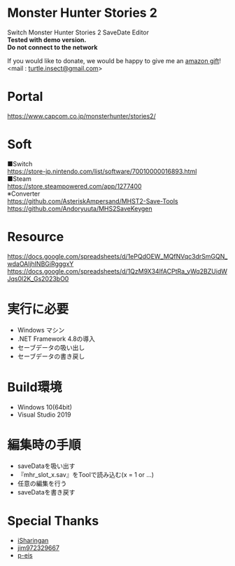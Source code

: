 # Monster Hunter Stories 2
Switch Monster Hunter Stories 2 SaveDate Editor  
**Tested with demo version.**  
**Do not connect to the network**

If you would like to donate, we would be happy to give me an [amazon gift](https://www.amazon.co.jp/dp/B004N3APGO)!  
<mail : turtle.insect@gmail.com>


# Portal
https://www.capcom.co.jp/monsterhunter/stories2/

# Soft
■Switch  
https://store-jp.nintendo.com/list/software/70010000016893.html  
■Steam  
https://store.steampowered.com/app/1277400  
※Converter  
https://github.com/AsteriskAmpersand/MHST2-Save-Tools  
https://github.com/Andoryuuta/MHS2SaveKeygen

# Resource
https://docs.google.com/spreadsheets/d/1ePQdOEW_MQfNVqc3drSmGQN_wdaOAljhINBGiRgggxY  
https://docs.google.com/spreadsheets/d/1QzM9X34IfACPtRa_yWq2BZUidWJqs0l2K_Gs2023bO0

# 実行に必要
* Windows マシン
* .NET Framework 4.8の導入
* セーブデータの吸い出し
* セーブデータの書き戻し

# Build環境
* Windows 10(64bit)
* Visual Studio 2019

# 編集時の手順
* saveDataを吸い出す
* 『mhr_slot_x.sav』をToolで読み込む(x = 1 or ...)
* 任意の編集を行う
* saveDataを書き戻す

# Special Thanks
* [iSharingan](https://github.com/iSharingan)
* [jim972329667](https://github.com/jim972329667)
* [p-eis](https://github.com/p-eis)
